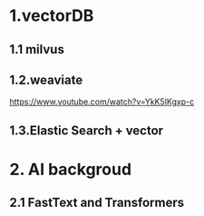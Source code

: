 # 1.vectorDB

## 1.1 milvus

## 1.2.weaviate
https://www.youtube.com/watch?v=YkK5IKgxp-c

## 1.3.Elastic Search + vector


# 2. AI backgroud

## 2.1 FastText and Transformers
